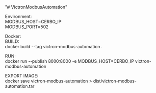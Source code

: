 "# VictronModbusAutomation" 

Environment:  
MODBUS_HOST=CERBO_IP  
MODBUS_PORT=502

Docker:  
BUILD:  
docker build --tag victron-modbus-automation .  

RUN:  
docker run --publish 8000:8000 -e MODBUS_HOST=CERBO_IP victron-modbus-automation  

EXPORT IMAGE:  
docker save victron-modbus-automation > dist/victron-modbus-automation.tar  
